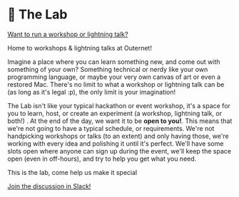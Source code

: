 # 🧪 The Lab
[Want to run a workshop or lightning talk?](https://github.com/hackclub/outernet/blob/main/the-lab/directions.md)

Home to workshops & lightning talks at Outernet!

Imagine a place where you can learn something new, and come out with something of your own? Something technical or nerdy like your own programming language, or maybe your very own canvas of art or even a restored Mac. There's no limit to what a workshop or lightning talk can be (as long as it's legal :p), the only limit is your imagination!

The Lab isn't like your typical hackathon or event workshop, it's a space for you to learn, host, or create an experiment (a workshop, lightning talk, or both!) .  At the end of the day, we want it to be **open to you!**. This means that we're not going to have a typical schedule, or requirements. We're not handpicking workshops or talks (to an extent) and only having those, we're working with every idea and polishing it until it's perfect. We'll have some slots open where anyone can sign up during the event, we'll keep the space open (even in off-hours), and try to help you get what you need.

This is the lab, come help us make it special 


[Join the discussion in Slack!](https://hackclub.slack.com/archives/C057ZQL8XKL) <br>



